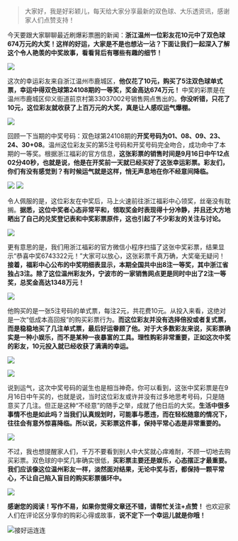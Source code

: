 
> 大家好，我是好彩颖儿，每天给大家分享最新的双色球、大乐透资讯，感谢家人们点赞支持！

今天要跟大家聊聊最近刷爆彩票圈的新闻：**浙江温州一位彩友花10元中了双色球674万元的大奖！这样的好运，大家是不是也想沾一沾？下面让我们一起深入了解这个令人艳羡的中奖故事，看看背后有哪些有趣的细节！**



![](https://cdn.jsdelivr.net/gh/wangwenjie1314/PicCDN/2024-9-18/1726614547191-image.png)



这次的幸运彩友来自浙江温州市鹿城区，**他仅花了10元，购买了5注双色球单式票，幸运中得双色球第24108期的一等奖，奖金高达674万元！** 中奖的彩票是在温州市鹿城区仰义街道前京村第33037002号销售网点售出的。**你没听错，只花了10元，这位彩友就收获了上百万元的大奖，真是让人感叹运气爆棚。**


![](https://cdn.jsdelivr.net/gh/wangwenjie1314/PicCDN/2024-9-20/1726804241059-image.png)



回顾一下当期的中奖号码：双色球第24108期的**开奖号码为01、08、09、23、24、30+08**。温州这位彩友买的第5注号码和开奖号码完全吻合，成功命中了本期的一等奖。根据浙江福彩的官方信息，**这张彩票的销售时间是9月16日中午12点02分40秒，也就是说，他是在开奖前一天就已经买好了这张幸运彩票。彩友们，你们有没有感觉到？有时候运气就是这样，悄无声息地在你不经意间降临。**


![](https://cdn.jsdelivr.net/gh/wangwenjie1314/PicCDN/2024-9-20/1726803974242-image.png)
![](https://cdn.jsdelivr.net/gh/wangwenjie1314/PicCDN/2024-9-17/1726530176648-image.png)

令人佩服的是，这位彩友在中奖后，马上火速前往浙江福彩中心领奖，丝毫没有耽搁。**据悉，这位中奖者心态非常平和，领取奖金时表现得十分冷静，并且还大方地晒出了自己的兑奖登记表和中奖彩票原件，这也引起了不少彩友的关注与讨论。**

![](https://cdn.jsdelivr.net/gh/wangwenjie1314/PicCDN/2024-9-20/1726803452236-image.png)


更有意思的是，我们用浙江福彩的官方微信小程序扫描了这张中奖彩票，结果显示“恭喜中奖6743322元！”大家可以放心，这张彩票千真万确，大奖毫无疑问！**接着，福彩中心公布的中奖明细表显示，本期全国共中出8注一等奖，其中浙江省独占3注。除了这位温州彩友外，宁波市的一家销售网点更是同时中出了2注一等奖，总奖金高达1348万元！**

![](https://cdn.jsdelivr.net/gh/wangwenjie1314/PicCDN/2024-9-20/1726803414926-image.png)

他购买的是一张5注号码的单式票，每注2元，共花费10元。从投入来看，这绝对是一次“低成本高回报”的购买彩票行为。**而这位彩友并没有选择倍投或者复式票，而是稳稳地买了几注单式票，最后好运眷顾了他。对于大多数彩友来说，买彩票确实是一种小娱乐，而不是某种一夜暴富的工具。理性购彩非常重要，正如这次中奖的彩友，10元投入就已经收获了满满的幸运。**



![](https://cdn.jsdelivr.net/gh/wangwenjie1314/PicCDN/2024-9-20/1726804312316-image.png)

![](https://cdn.jsdelivr.net/gh/wangwenjie1314/PicCDN/2024-9-20/1726804326925-image.png)



说到运气，这次中奖号码的诞生也是相当神奇。你可以看到，这张中奖彩票是在9月16日中午买的，也就是说，当时这位彩友或许并没有过多地思考号码，只是随意买了几注。但正是这种“不经意”的随手之举，成就了他日后的大奖。**生活中很多事情不也是如此吗？当我们认真规划时，可能事与愿违，而在轻松随意的情况下，往往会有意外惊喜降临。所以说，买彩票这件事，保持平常心态是非常重要的。**


![](https://cdn.jsdelivr.net/gh/wangwenjie1314/PicCDN/2024-9-20/1726804366849-image.png)


不过，我也想提醒家人们，千万不要看到别人中大奖就心痒难耐，不顾一切地去购买彩票。双色球的中奖几率确实很低，**买彩票主要还是娱乐，心态摆正才最重要。我们应该像这位温州彩友一样，淡然面对结果，无论中奖与否，都保持一颗平常心，不让自己陷入盲目的购买彩票循环中。**


![](https://cdn.jsdelivr.net/gh/wangwenjie1314/PicCDN/2024-9-20/1726804399755-image.png)


**感谢您的阅读！写作不易，如果你觉得文章还不错，请帮忙关注+点赞！** 也欢迎家人们在评论区分享你的购彩心得或故事，**说不定下一个幸运儿就是你哦！**



![接好运连连](https://cdn.jsdelivr.net/gh/wangwenjie1314/PicCDN/2024-9-20/1726804428794-image.png)








